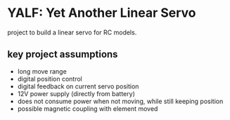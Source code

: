 # YALF: Yet Another Linear Servo

project to build a linear servo for RC models.


## key project assumptions

* long move range
* digital position control
* digital feedback on current servo position
* 12V power supply (directly from battery)
* does not consume power when not moving, while still keeping position
* possible magnetic coupling with element moved
